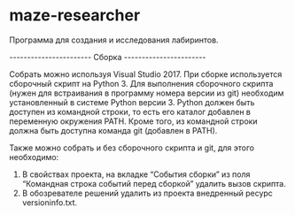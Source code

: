 ﻿# maze-researcher
Программа для создания и исследования лабиринтов.

----------------------- Сборка -----------------------

Собрать можно используя Visual Studio 2017.
При сборке используется сборочный скрипт на Python 3.
Для выполнения сборочного скрипта (нужен для встраивания в программу номера версии из git) необходим установленный в системе Python версии 3. Python должен быть доступен из командной строки, то есть его каталог добавлен в переменную окружения PATH. Кроме того, из командной строки должна быть доступна команда git (добавлен в PATH).

Также можно собрать и без сборочного скрипта и git, для этого необходимо:
1. В свойствах проекта, на вкладке “События сборки” из поля “Командная строка событий перед сборкой” удалить вызов скрипта.
2. В обозревателе решений удалить из проекта внедренный ресурс versioninfo.txt.
 

